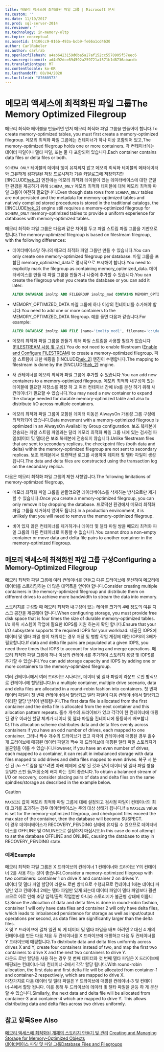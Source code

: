 ```yaml
---
title: 메모리 액세스에 최적화된 파일 그룹 | Microsoft 문서
ms.custom: ''
ms.date: 11/19/2017
ms.prod: sql-server-2014
ms.reviewer: ''
ms.technology: in-memory-oltp
ms.topic: conceptual
ms.assetid: 14106cc9-816b-493a-bcb9-fe66a1cd4630
author: CarlRabeler
ms.author: carlrab
ms.openlocfilehash: a4ab6423159d0ba5a27af152cc5578905f57eec6
ms.sourcegitcommit: ad4d92dce894592a259721a1571b1d8736abacdb
ms.translationtype: MT
ms.contentlocale: ko-KR
ms.lasthandoff: 08/04/2020
ms.locfileid: "87660573"
---
```

# <a name="the-memory-optimized-filegroup"></a><span data-ttu-id="c9a64-102">메모리 액세스에 최적화된 파일 그룹</span><span class="sxs-lookup"><span data-stu-id="c9a64-102">The Memory Optimized Filegroup</span></span>
  <span data-ttu-id="c9a64-103">메모리 최적화 테이블을 만들려면 먼저 메모리 최적화 파일 그룹을 만들어야 합니다.</span><span class="sxs-lookup"><span data-stu-id="c9a64-103">To create memory-optimized tables, you must first create a memory-optimized filegroup.</span></span> <span data-ttu-id="c9a64-104">메모리 최적화 파일 그룹에는 컨테이너가 하나 이상 포함되어 있고,</span><span class="sxs-lookup"><span data-stu-id="c9a64-104">The memory-optimized filegroup holds one or more containers.</span></span> <span data-ttu-id="c9a64-105">각 컨테이너에는 데이터 파일이나 델타 파일, 또는 둘 다 포함되어 있습니다.</span><span class="sxs-lookup"><span data-stu-id="c9a64-105">Each container contains data files or delta files or both.</span></span>  
  
 <span data-ttu-id="c9a64-106">`SCHEMA_ONLY` 테이블의 데이터 행이 유지되지 않고 메모리 최적화 테이블의 메타데이터와 고유하게 컴파일된 저장 프로시저가 기존 카탈로그에 저장되지만 [!INCLUDE[hek_2](../../includes/hek-2-md.md)] 엔진에는 메모리 최적화 테이블이 있는 데이터베이스에 대한 균일한 환경을 제공하기 위해 `SCHEMA_ONLY` 메모리 최적화 테이블에 대해 메모리 최적화 파일 그룹이 여전히 필요합니다.</span><span class="sxs-lookup"><span data-stu-id="c9a64-106">Even though data rows from `SCHEMA_ONLY` tables are not persisted and the metadata for memory-optimized tables and natively compiled stored procedures is stored in the traditional catalogs, the [!INCLUDE[hek_2](../../includes/hek-2-md.md)] engine still requires a memory-optimized filegroup for `SCHEMA_ONLY` memory-optimized tables to provide a uniform experience for databases with memory-optimized tables.</span></span>  
  
 <span data-ttu-id="c9a64-107">메모리 최적화 파일 그룹은 다음과 같은 차이를 두고 파일 스트림 파일 그룹을 기반으로 합니다.</span><span class="sxs-lookup"><span data-stu-id="c9a64-107">The memory-optimized filegroup is based on filestream filegroup, with the following differences:</span></span>  
  
-   <span data-ttu-id="c9a64-108">데이터베이스당 하나의 메모리 최적화 파일 그룹만 만들 수 있습니다.</span><span class="sxs-lookup"><span data-stu-id="c9a64-108">You can only create one memory-optimized filegroup per database.</span></span> <span data-ttu-id="c9a64-109">파일 그룹을 포함된 memory_optimized_data로 명시적으로 표시해야 합니다.</span><span class="sxs-lookup"><span data-stu-id="c9a64-109">You need to explicitly mark the filegroup as containing memory_optimized_data.</span></span> <span data-ttu-id="c9a64-110">데이터베이스를 만들 때 파일 그룹을 만들거나 나중에 추가할 수 있습니다.</span><span class="sxs-lookup"><span data-stu-id="c9a64-110">You can create the filegroup when you create the database or you can add it later:</span></span>  
  
    ```sql  
    ALTER DATABASE imoltp ADD FILEGROUP imoltp_mod CONTAINS MEMORY_OPTIMIZED_DATA  
    ```  
  
-   <span data-ttu-id="c9a64-111">MEMORY_OPTIMIZED_DATA 파일 그룹에 하나 이상의 컨테이너를 추가해야 합니다.</span><span class="sxs-lookup"><span data-stu-id="c9a64-111">You need to add one or more containers to the MEMORY_OPTIMIZED_DATA filegroup.</span></span> <span data-ttu-id="c9a64-112">예를 들면 다음과 같습니다.</span><span class="sxs-lookup"><span data-stu-id="c9a64-112">For example:</span></span>  
  
    ```sql  
    ALTER DATABASE imoltp ADD FILE (name='imoltp_mod1', filename='c:\data\imoltp_mod1') TO FILEGROUP imoltp_mod  
    ```  
  
-   <span data-ttu-id="c9a64-113">메모리 최적화 파일 그룹을 만들기 위해 파일 스트림을 사용할 필요가 없습니다([FILESTREAM 사용 및 구성](../blob/enable-and-configure-filestream.md)).</span><span class="sxs-lookup"><span data-stu-id="c9a64-113">You do not need to enable filestream ([Enable and Configure FILESTREAM](../blob/enable-and-configure-filestream.md)) to create a memory-optimized filegroup.</span></span> <span data-ttu-id="c9a64-114">파일 스트림에 대한 매핑을 [!INCLUDE[hek_2](../../includes/hek-2-md.md)] 엔진이 수행합니다.</span><span class="sxs-lookup"><span data-stu-id="c9a64-114">The mapping to filestream is done by the [!INCLUDE[hek_2](../../includes/hek-2-md.md)] engine.</span></span>  
  
-   <span data-ttu-id="c9a64-115">새 컨테이너를 메모리 최적화 파일 그룹에 추가할 수 있습니다.</span><span class="sxs-lookup"><span data-stu-id="c9a64-115">You can add new containers to a memory-optimized filegroup.</span></span> <span data-ttu-id="c9a64-116">메모리 최적화 내구성이 있는 테이블에 필요한 저장소를 확장 하 고 여러 컨테이너 간에 i/o를 분산 하기 위해 새 컨테이너가 필요할 수 있습니다.</span><span class="sxs-lookup"><span data-stu-id="c9a64-116">You may need a new container to expand the storage needed for durable memory-optimized table and also to distribute I/O across multiple containers.</span></span>  
  
-   <span data-ttu-id="c9a64-117">메모리 최적화 파일 그룹이 포함된 데이터 이동은 AlwaysOn 가용성 그룹 구성에 최적화되어 있습니다.</span><span class="sxs-lookup"><span data-stu-id="c9a64-117">Data movement with a memory-optimized filegroup is optimized in an AlwaysOn Availability Group configuration.</span></span> <span data-ttu-id="c9a64-118">보조 복제본에 전송되는 파일 스트림 파일과는 달리 메모리 최적화 파일 그룹 내에 있는 검사점 파일(데이터 및 델타)은 보조 복제본에 전송되지 않습니다.</span><span class="sxs-lookup"><span data-stu-id="c9a64-118">Unlike filestream files that are sent to secondary replicas, the checkpoint files (both data and delta) within the memory-optimized filegroup are not sent to secondary replicas.</span></span> <span data-ttu-id="c9a64-119">보조 복제본에서 트랜잭션 로그를 사용하여 데이터 및 델타 파일이 생성됩니다.</span><span class="sxs-lookup"><span data-stu-id="c9a64-119">The data and delta files are constructed using the transaction log on the secondary replica.</span></span>  
  
<span data-ttu-id="c9a64-120">다음은 메모리 최적화 파일 그룹의 제한 사항입니다.</span><span class="sxs-lookup"><span data-stu-id="c9a64-120">The following limitations of memory-optimized filegroup,</span></span>  
  
-   <span data-ttu-id="c9a64-121">메모리 최적화 파일 그룹을 만들었으면 데이터베이스를 삭제하는 방식으로만 제거할 수 있습니다.</span><span class="sxs-lookup"><span data-stu-id="c9a64-121">Once you create a memory-optimized filegroup, you can only remove it by dropping the database.</span></span> <span data-ttu-id="c9a64-122">프로덕션 환경에서 메모리 최적화 파일 그룹을 제거하지 않아도 됩니다.</span><span class="sxs-lookup"><span data-stu-id="c9a64-122">In a production environment, it is unlikely that you will need to remove the memory-optimized filegroup.</span></span>  
  
-   <span data-ttu-id="c9a64-123">비어 있지 않은 컨테이너를 제거하거나 데이터 및 델타 파일 쌍을 메모리 최적화 파일 그룹의 다른 컨테이너로 이동할 수 없습니다.</span><span class="sxs-lookup"><span data-stu-id="c9a64-123">You cannot drop a non-empty container or move data and delta file pairs to another container in the memory-optimized filegroup.</span></span>  
  
## <a name="configuring-a-memory-optimized-filegroup"></a><span data-ttu-id="c9a64-124">메모리 액세스에 최적화된 파일 그룹 구성</span><span class="sxs-lookup"><span data-stu-id="c9a64-124">Configuring a Memory-Optimized Filegroup</span></span>  
<span data-ttu-id="c9a64-125">메모리 최적화 파일 그룹에 여러 컨테이너를 만들고 다른 드라이브에 분산하여 메모리에 데이터를 스트리밍하는 더 많은 대역폭을 얻어야 합니다.</span><span class="sxs-lookup"><span data-stu-id="c9a64-125">Consider creating multiple containers in the memory-optimized filegroup and distribute them on different drives to achieve more bandwidth to stream the data into memory.</span></span>  
  
<span data-ttu-id="c9a64-126">스토리지를 구성할 때 메모리 최적화 내구성이 있는 테이블 크기의 4배 정도의 여유 디스크 공간을 제공해야 합니다.</span><span class="sxs-lookup"><span data-stu-id="c9a64-126">When configuring storage, you must provide free disk space that is four times the size of durable memory-optimized tables.</span></span> <span data-ttu-id="c9a64-127">I/o 하위 시스템이 작업에 필요한 IOPS를 지원 하는지 확인 합니다.</span><span class="sxs-lookup"><span data-stu-id="c9a64-127">Ensure that your I/O subsystem supports the required IOPS for your workload.</span></span> <span data-ttu-id="c9a64-128">제공된 IOPS에 데이터 및 델타 파일 쌍이 채워지는 경우 저장 및 병합 작업 계정에 대한 IOPS의 3배가 필요합니다.</span><span class="sxs-lookup"><span data-stu-id="c9a64-128">If data and delta file pairs are populated at a given IOPS, you need three times that IOPS to account for storing and merge operations.</span></span> <span data-ttu-id="c9a64-129">메모리 최적화 파일 그룹에 하나 이상의 컨테이너를 추가하여 스토리지 용량 및 IOPS를 추가할 수 있습니다.</span><span class="sxs-lookup"><span data-stu-id="c9a64-129">You can add storage capacity and IOPS by adding one or more containers to the memory-optimized filegroup.</span></span>  
  
<span data-ttu-id="c9a64-130">여러 컨테이너에서 여러 드라이브 시나리오, 데이터 및 델타 파일이 라운드 로빈 방식으로 컨테이너에 할당됩니다.</span><span class="sxs-lookup"><span data-stu-id="c9a64-130">In a multiple container, multiple drive scenario, data and delta files are allocated in a round-robin fashion into containers.</span></span> <span data-ttu-id="c9a64-131">첫 번째 데이터 파일이 첫 번째 컨테이너에서 할당되고 델타 파일이 다음 컨테이너에서 할당되고 이러한 할당 방식이 반복됩니다.</span><span class="sxs-lookup"><span data-stu-id="c9a64-131">The first data file is allocated from the first container and the delta file is allocated from the next container and this allocation pattern repeats.</span></span> <span data-ttu-id="c9a64-132">홀수 개수의 드라이브가 있고 각각이 한 컨테이너에 매핑된 경우 이러한 할당 체계가 데이터 및 델타 파일을 컨테이너에 동등하게 배포합니다.</span><span class="sxs-lookup"><span data-stu-id="c9a64-132">This allocation scheme distributes data and delta files evenly across containers if you have an odd number of drives, each mapped to one container.</span></span> <span data-ttu-id="c9a64-133">그러나 짝수 개수의 드라이브가 있고 각각이 컨테이너에 매핑된 경우 홀수 개 드라이브에 매핑된 데이터 파일과 짝수 개 드라이브에 매핑된 델타 파일 스토리지가 불균형을 이룰 수 있습니다.</span><span class="sxs-lookup"><span data-stu-id="c9a64-133">However, if you have an even number of drives, each mapped to a container, it can result in imbalanced storage with data files mapped to odd drives and delta files mapped to even drives.</span></span> <span data-ttu-id="c9a64-134">복구 시 분산 된 i/o 스트림을 얻으려면 아래 예제에 설명 된 것과 같이 데이터 및 델타 파일 쌍을 동일한 스핀 들/저장소에 배치 하는 것이 좋습니다.</span><span class="sxs-lookup"><span data-stu-id="c9a64-134">To obtain a balanced stream of I/O on recovery, consider placing pairs of data and delta files on the same spindles/storage as described in the example below.</span></span>  

> [!CAUTION]
> <span data-ttu-id="c9a64-135">`MAXSIZE` 값이 메모리 최적화 파일 그룹에 대해 설정되고 검사점 파일이 컨테이너의 최대 크기를 초과하는 경우 데이터베이스는 주의 대상 상태가 됩니다.</span><span class="sxs-lookup"><span data-stu-id="c9a64-135">If a `MAXSIZE` value is set for the memory-optimized filegroup, and checkpoint files exceed the max size of the container, then the database will become SUSPECT.</span></span>   
> <span data-ttu-id="c9a64-136">이 경우 데이터베이스가 RECOVERY_PENDING 상태에 유지될 수 있으므로 데이터베이스를 OFFLINE 및 ONLINE으로 설정하지 마십시오.</span><span class="sxs-lookup"><span data-stu-id="c9a64-136">In this case do not attempt to set the database OFFLINE and ONLINE, causing the database to stay in RECOVERY_PENDING state.</span></span>
  
### <a name="example"></a><span data-ttu-id="c9a64-137">예제</span><span class="sxs-lookup"><span data-stu-id="c9a64-137">Example</span></span> 
<span data-ttu-id="c9a64-138">메모리 최적화 파일 그룹은 X 드라이브의 컨테이너 1 컨테이너와 드라이브 Y의 컨테이너 2를 사용 하는 것이 좋습니다.</span><span class="sxs-lookup"><span data-stu-id="c9a64-138">Consider a memory-optimized filegroup with two containers: container 1 on drive X and container 2 on drives Y.</span></span>  
<span data-ttu-id="c9a64-139">데이터 및 델타 파일 할당이 라운드 로빈 방식으로 수행되므로 컨테이너 1에는 데이터 파일만 있고 컨테이너 2에는 델타 파일만 있게 되는데 데이터 파일이 델타 파일보다 훨씬 크므로 이로 인해 초당 입력/출력 작업뿐만 아니라 스토리지가 불균형 상태에 이릅니다.</span><span class="sxs-lookup"><span data-stu-id="c9a64-139">Since the allocation of data and delta files is done in round-robin fashion, container 1 will only have data files and container 2 will only have delta files, which leads to imbalanced persistence for storage as well as input/output operations per second, as data files are significantly larger than the delta files.</span></span>    
<span data-ttu-id="c9a64-140">X 및 Y 드라이브에 걸쳐 일관 되 게 데이터 및 델타 파일을 배포 하려면 2 대신 4 개의 컨테이너를 만든 다음 처음 두 컨테이너를 X 드라이브에 매핑하고 다음 두 컨테이너를 Y 드라이브에 매핑합니다.</span><span class="sxs-lookup"><span data-stu-id="c9a64-140">To distribute data and delta files uniformly across drives X and Y, create four containers instead of two, and map the first two containers to drive X and the next two containers to drive Y.</span></span>  
<span data-ttu-id="c9a64-141">라운드 로빈 할당을 사용 하는 경우 첫 번째 데이터와 첫 번째 델타 파일은 X 드라이브에 매핑되는 컨테이너-1과 컨테이너-2에서 각각 할당 됩니다.</span><span class="sxs-lookup"><span data-stu-id="c9a64-141">With round-robin allocation, the first data and first delta file will be allocated from container-1 and container-2 respectively, which are mapped to drive X.</span></span>   
<span data-ttu-id="c9a64-142">마찬가지로 다음 데이터 및 델타 파일은 Y 드라이브에 매핑된 컨테이너-3 및 컨테이너-4에서 할당 됩니다. 이를 통해 두 드라이브에 데이터 및 델타 파일을 균등 하 게 분산할 수 있습니다.</span><span class="sxs-lookup"><span data-stu-id="c9a64-142">Similarly, the next data and delta file will be allocated from container-3 and container-4 which are mapped to drive Y. This allows distributing data and delta files across two drives uniformly.</span></span>  
 
  
## <a name="see-also"></a><span data-ttu-id="c9a64-143">참고 항목</span><span class="sxs-lookup"><span data-stu-id="c9a64-143">See Also</span></span>  
<span data-ttu-id="c9a64-144">[메모리 액세스에 최적화된 개체의 스토리지 만들기 및 관리](creating-and-managing-storage-for-memory-optimized-objects.md)   </span><span class="sxs-lookup"><span data-stu-id="c9a64-144">[Creating and Managing Storage for Memory-Optimized Objects](creating-and-managing-storage-for-memory-optimized-objects.md)   </span></span>  
[<span data-ttu-id="c9a64-145">데이터베이스 파일 및 파일 그룹</span><span class="sxs-lookup"><span data-stu-id="c9a64-145">Database Files and Filegroups</span></span>](../../relational-databases/databases/database-files-and-filegroups.md)    
  
